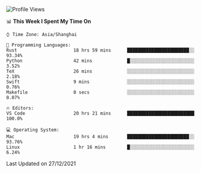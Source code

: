 <!--START_SECTION:waka-->
![Profile Views](http://img.shields.io/badge/Profile%20Views-11-blue)

📊 **This Week I Spent My Time On** 

```text
⌚︎ Time Zone: Asia/Shanghai

💬 Programming Languages: 
Rust                     18 hrs 59 mins      ███████████████████████░░   93.34% 
Python                   42 mins             █░░░░░░░░░░░░░░░░░░░░░░░░   3.52% 
TeX                      26 mins             ░░░░░░░░░░░░░░░░░░░░░░░░░   2.18% 
Swift                    9 mins              ░░░░░░░░░░░░░░░░░░░░░░░░░   0.76% 
Makefile                 0 secs              ░░░░░░░░░░░░░░░░░░░░░░░░░   0.07%

🔥 Editors: 
VS Code                  20 hrs 21 mins      █████████████████████████   100.0%

💻 Operating System: 
Mac                      19 hrs 4 mins       ███████████████████████░░   93.76% 
Linux                    1 hr 16 mins        █░░░░░░░░░░░░░░░░░░░░░░░░   6.24%

```


 Last Updated on 27/12/2021
<!--END_SECTION:waka-->

